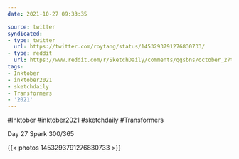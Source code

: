 ```yaml
---
date: 2021-10-27 09:33:35

source: twitter
syndicated:
- type: twitter
  url: https://twitter.com/roytang/status/1453293791276830733/
- type: reddit
  url: https://www.reddit.com/r/SketchDaily/comments/qgsbns/october_27th_drawlloween_tween_wolf/hi87shg/
tags:
- Inktober
- inktober2021
- sketchdaily
- Transformers
- '2021'
---
```


#Inktober #inktober2021 #sketchdaily #Transformers



Day 27 Spark 300/365 

{{< photos 1453293791276830733 >}}